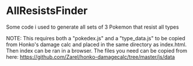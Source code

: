 # AllResistsFinder
Some code i used to generate all sets of 3 Pokemon that resist all types

NOTE: This requires both a "pokedex.js" and a "type_data.js" to be copied from Honko's damage calc and placed in the same directory as index.html. Then index can be ran in a browser. 
The files you need can be copied from here: https://github.com/Zarel/honko-damagecalc/tree/master/js/data
